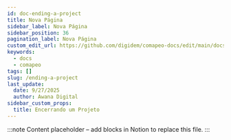 ```yaml
---
id: doc-ending-a-project
title: Nova Página
sidebar_label: Nova Página
sidebar_position: 36
pagination_label: Nova Página
custom_edit_url: https://github.com/digidem/comapeo-docs/edit/main/docs/ending-a-project.md
keywords:
  - docs
  - comapeo
tags: []
slug: /ending-a-project
last_update:
  date: 9/27/2025
  author: Awana Digital
sidebar_custom_props:
  title: Encerrando um Projeto
---
```


<!-- Placeholder content generated automatically because the Notion page is missing a Website Block. -->

:::note
Content placeholder – add blocks in Notion to replace this file.
:::

